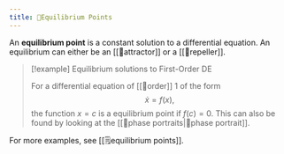 ```yaml
---
title: 📘Equilibrium Points
---
```


An **equilibrium point** is a constant solution to a differential equation. An equilibrium can either be an [[📘attractor]] or a [[📘repeller]]. 

> [!example] Equilibrium solutions to First-Order DE
> 
> For a differential equation of [[📘order]] 1 of the form 
> $$
> \dot{x}=f(x),
> $$
> the function $x=c$ is a equilibrium point if $f(c)=0$. This can also be found by looking at the [[📙phase portraits|📙phase portrait]].

For more examples, see [[🗒️equilibrium points]].
